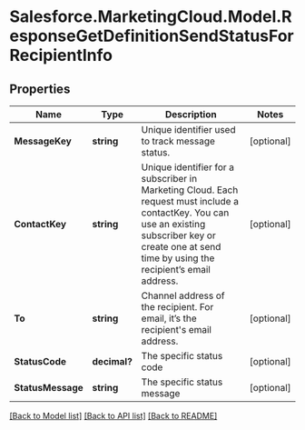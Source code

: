 # Salesforce.MarketingCloud.Model.ResponseGetDefinitionSendStatusForRecipientInfo
## Properties

Name | Type | Description | Notes
------------ | ------------- | ------------- | -------------
**MessageKey** | **string** | Unique identifier used to track message status. | [optional] 
**ContactKey** | **string** | Unique identifier for a subscriber in Marketing Cloud. Each request must include a contactKey. You can use an existing subscriber key or create one at send time by using the recipient’s email address. | [optional] 
**To** | **string** | Channel address of the recipient. For email, it’s the recipient&#39;s email address. | [optional] 
**StatusCode** | **decimal?** | The specific status code | [optional] 
**StatusMessage** | **string** | The specific status message | [optional] 

[[Back to Model list]](../README.md#documentation-for-models) [[Back to API list]](../README.md#documentation-for-api-endpoints) [[Back to README]](../README.md)

